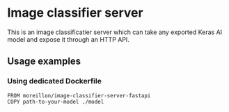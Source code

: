 # Image classifier server

This is an image classificatier server which can take any exported Keras AI model and expose it through an HTTP API.

## Usage examples

### Using dedicated Dockerfile
```
FROM moreillon/image-classifier-server-fastapi
COPY path-to-your-model ./model
```
